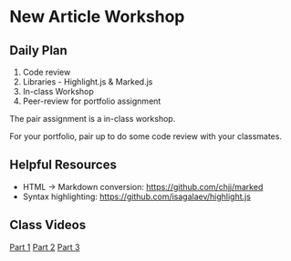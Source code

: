 # New Article Workshop

## Daily Plan
1. Code review
2. Libraries - Highlight.js & Marked.js
3. In-class Workshop
4. Peer-review for portfolio assignment

The pair assignment is a in-class workshop.

For your portfolio, pair up to do some code review with your classmates.

## Helpful Resources
 - HTML -> Markdown conversion: https://github.com/chjj/marked
 - Syntax highlighting: https://github.com/isagalaev/highlight.js

## Class Videos
[Part 1]()
[Part 2]()
[Part 3]()
